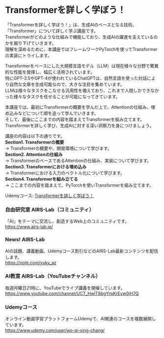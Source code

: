 # Transformerを詳しく学ぼう！
  
「Transformerを詳しく学ぼう！」は、生成AIのベースとなる技術、「Transformer」について詳しく学ぶ講座です。  
Transformerがどのような仕組みで機能しており、生成AIの躍進を支えているのかを掘り下げていきます。  
理解を深めるために、本講座ではフレームワークPyTorchを使ってTransformerの実装にトライします。  
  
Transformerをベースにした大規模言語モデル（LLM）は現在様々な分野で驚異的な性能を発揮し、幅広く活用されています。  
特にGPT-3.5やGPT-4が使われているChatGPTは、自然言語を使った対話により自然な文章を生成可能なので、大きな注目を集めています。  
LLMは様々なタスクをこなせる汎用性を備えており、これまで人間しかできなかった様々なタスクを任せることが可能になってきています。  
  
本講座では、最初にTransformerの概要を学んだ上で、Attentionの仕組み、埋め込みなどについて順を追って学んでいきます。  
そして、最後にここまでの内容を踏まえてTransformerを組み立てます。  
Transformerを詳しく学び、生成AIに対する深い洞察力を身につけましょう。  
  
講座の内容は以下の通りです。  
**Section1. Transformerの概要**  
→ Transformerの概要や、開発環境について学びます。  
**Section2. Attentionの仕組み**  
→ TransformerのベースであるAttentionの仕組み、実装について学びます。  
**Section3. Transformerにおける埋め込み**  
→ Transformerにおける入力のベクトル化について学びます。  
**Section4. Transformerを組み立てる**  
→ ここまでの内容を踏まえて、PyTorchを使いTransformerを組み立てます。  
  
Udemyコース: [Transformerを詳しく学ぼう！](https://www.udemy.com/course/learning_transformer/?referralCode=58B84FA558AAEC49EFB1)  
  
### 自由研究室 AIRS-Lab（コミュニティ）
「AI」をテーマに交流し、創造するWeb上のコミュニティです。  
https://www.airs-lab.jp/  
  
### News! AIRS-Lab
AIの話題、講義動画、Udemyコース割引などのAIRS-Lab最新コンテンツを配信します。  
https://note.com/yuky_az 
  
### AI教室 AIRS-Lab（YouTubeチャンネル）
毎週月曜日21時に、YouTubeでライブ講義を開催しています。  
https://www.youtube.com/channel/UCT_HwlT8bgYrpKrEvw0jH7Q  
  
### Udemyコース
オンライン動画学習プラットフォームUdemyで、AI関連のコースを複数展開しています。  
https://www.udemy.com/user/wo-qi-xing-chang/  
